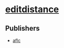 # [editdistance](https://pypi.org/project/editdistance)



## Publishers
- [aflc](https://pypi.org/user/aflc)


